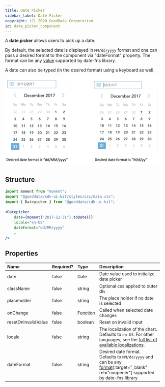 ```yaml
---
title: Date Picker
sidebar_label: Date Picker
copyright: (C) 2020 GoodData Corporation
id: date_picker_component
---
```


A **date picker** allows users to pick up a date.

By default, the selected date is displayed in `MM/dd/yyyy` format and one can pass a desired format to the component via "dateFormat" property.
The format can be any [value](https://date-fns.org/docs/format) supported by date-fns library.

A date can also be typed (in the desired format) using a keyboard as well.

![Date Picker Component](assets/date_picker.png "Date Picker Component")

## Structure

```jsx
import moment from "moment";
import "@gooddata/sdk-ui-kit/styles/css/main.css";
import { Datepicker } from "@gooddata/sdk-ui-kit";

<Datepicker
    date={moment("2017-12-31").toDate()}
    locale="en-US"
    dateFormat="dd/MM/yyyy"
    …
/>
```

## Properties

| Name | Required? | Type | Description |
| :--- | :--- | :--- | :--- |
| date | false | Date | Date value used to initialize date picker |
| className | false | string | Optional css applied to outer div |
| placeholder | false | string | The place holder if no date is selected |
| onChange | false | Function | Called when selected date changes |
| resetOnInvalidValue | false | boolean | Reset on invalid input |
| locale | false | string | The localization of the chart. Defaults to `en-US`. For other languages, see the [full list of available localizations](https://github.com/gooddata/gooddata-ui-sdk/blob/master/libs/sdk-ui/src/base/localization/Locale.ts). |
| dateFormat | false | string | Desired date format. Defaults to `MM/dd/yyyy` and can be any [format](https://date-fns.org/docs/format){:target="_blank" rel="noopener"} supported by date-fns library |
